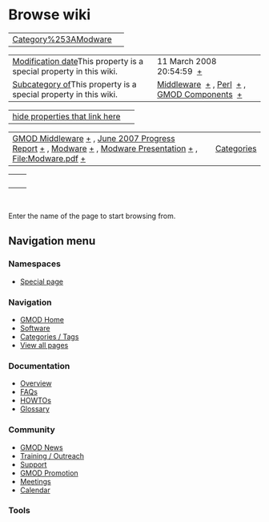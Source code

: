 



<span id="top"></span>




# <span dir="auto">Browse wiki</span>






|                                                               |     |
|---------------------------------------------------------------|-----|
| [Category%253AModware](/wiki/Category%253AModware "Category%253AModware") |     |

|  |  |
|----|----|
| <span class="smw-highlighter" data-type="1" state="inline" data-title="Property"><span class="smwbuiltin">[Modification date](/wiki/Property:Modification_date "Property:Modification date")</span><span class="smwttcontent">This property is a special property in this wiki.</span></span> | <span class="smwb-value">11 March 2008 20:54:59  <span class="smwsearch">[+](/wiki/Special%253ASearchByProperty/Modification-20date/11-20March-202008-2020:54:59 "Special%253ASearchByProperty/Modification-20date/11-20March-202008-2020:54:59")</span></span> |
| <span class="smw-highlighter" data-type="1" state="inline" data-title="Property"><span class="smwbuiltin">[Subcategory of](/wiki/Property:Subcategory_of "Property:Subcategory of")</span><span class="smwttcontent">This property is a special property in this wiki.</span></span> | <span class="smwb-value">[Middleware](/wiki/Category%253AMiddleware "Category%253AMiddleware")  <span class="smwsearch">[+](/wiki/Special%253ASearchByProperty/Subcategory-20of/Middleware "Special%253ASearchByProperty/Subcategory-20of/Middleware")</span></span> , <span class="smwb-value">[Perl](/wiki/Category%253APerl "Category%253APerl")  <span class="smwsearch">[+](/wiki/Special%253ASearchByProperty/Subcategory-20of/Perl "Special%253ASearchByProperty/Subcategory-20of/Perl")</span></span> , <span class="smwb-value">[GMOD Components](/wiki/Category%253AGMOD_Components "Category%253AGMOD Components")  <span class="smwsearch">[+](/wiki/Special%253ASearchByProperty/Subcategory-20of/GMOD-20Components "Special%253ASearchByProperty/Subcategory-20of/GMOD-20Components")</span></span> |

<span id="smw_browse_incoming"></span>

|  |  |
|----|----|
| [hide properties that link here](/mediawiki/index.php?title=Special:Browse&offset=0&dir=out&article=Category%253AModware)  |  |

|  |  |
|----|----|
| <span class="smwb-ivalue">[GMOD Middleware](/wiki/GMOD_Middleware "GMOD Middleware") <span class="smwbrowse">[+](/wiki/Special%253ABrowse/GMOD-20Middleware "Special%253ABrowse/GMOD-20Middleware")</span></span> , <span class="smwb-ivalue">[June 2007 Progress Report](/wiki/June_2007_Progress_Report "June 2007 Progress Report") <span class="smwbrowse">[+](/wiki/Special%253ABrowse/June-202007-20Progress-20Report "Special%253ABrowse/June-202007-20Progress-20Report")</span></span> , <span class="smwb-ivalue">[Modware](/wiki/Modware "Modware") <span class="smwbrowse">[+](/wiki/Special%253ABrowse/Modware "Special%253ABrowse/Modware")</span></span> , <span class="smwb-ivalue">[Modware Presentation](/wiki/Modware_Presentation "Modware Presentation") <span class="smwbrowse">[+](/wiki/Special%253ABrowse/Modware-20Presentation "Special%253ABrowse/Modware-20Presentation")</span></span> , <span class="smwb-ivalue">[File:Modware.pdf](/wiki/File:Modware.pdf "File:Modware.pdf") <span class="smwbrowse">[+](/wiki/Special%253ABrowse/File:Modware.pdf "Special%253ABrowse/File:Modware.pdf")</span></span> | [Categories](/wiki/Special%253ACategories "Special%253ACategories") |

|     |     |
|-----|-----|
|     |     |

 

Enter the name of the page to start browsing from.  








## Navigation menu



### Namespaces

- <span id="ca-nstab-special">[Special
  page](/wiki/Special%253ABrowse/Category%253AModware "This is a special page, you cannot edit the page itself")</span>






### Navigation



- <span id="n-GMOD-Home">[GMOD Home](/wiki/Main_Page)</span>
- <span id="n-Software">[Software](/wiki/GMOD_Components)</span>
- <span id="n-Categories-.2F-Tags">[Categories /
  Tags](/wiki/Categories)</span>
- <span id="n-View-all-pages">[View all
  pages](/wiki/Special:AllPages)</span>




### Documentation



- <span id="n-Overview">[Overview](/wiki/Overview)</span>
- <span id="n-FAQs">[FAQs](/wiki/Category%253AFAQ)</span>
- <span id="n-HOWTOs">[HOWTOs](/wiki/Category%253AHOWTO)</span>
- <span id="n-Glossary">[Glossary](/wiki/Glossary)</span>




### Community



- <span id="n-GMOD-News">[GMOD News](/wiki/GMOD_News)</span>
- <span id="n-Training-.2F-Outreach">[Training /
  Outreach](/wiki/Training_and_Outreach)</span>
- <span id="n-Support">[Support](/wiki/Support)</span>
- <span id="n-GMOD-Promotion">[GMOD
  Promotion](/wiki/GMOD_Promotion)</span>
- <span id="n-Meetings">[Meetings](/wiki/Meetings)</span>
- <span id="n-Calendar">[Calendar](/wiki/Calendar)</span>




### Tools












<!-- -->




